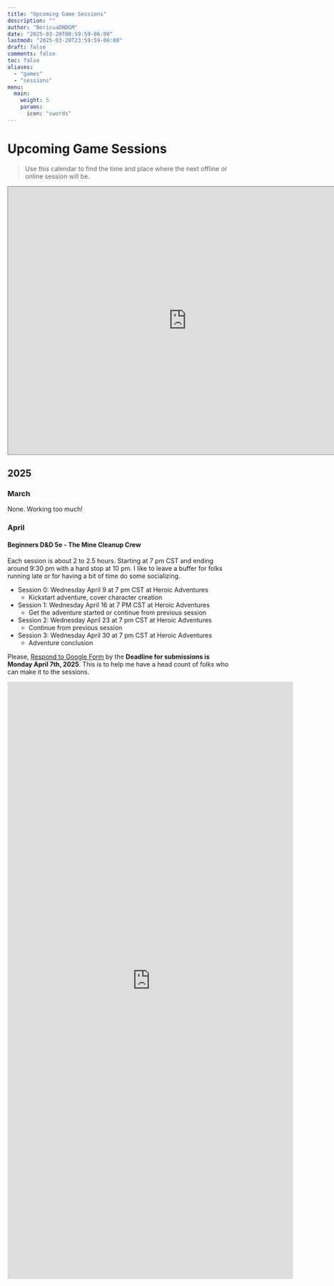 ```yaml
---
title: "Upcoming Game Sessions"
description: ""
author: "BoricuaDNDGM"
date: "2025-03-20T00:59:59-06:00"
lastmod: "2025-03-20T23:59:59-06:00"
draft: false
comments: false
toc: false
aliases:
  - "games"
  - "sessions"
menu:
  main:
    weight: 5
    params:
      icon: "swords"
---
```

# **Upcoming Game Sessions**

> Use this calendar to find the time and place where the next offline or online session will be.

<iframe src="https://calendar.google.com/calendar/embed?height=600&wkst=2&ctz=America%2FChicago&showPrint=0&showCalendars=0&src=ZTIyZDZmY2ZkZjM4NThhYTdhMmIwMjFlYThmNjNhYmU5YTQzYWRiODExMjJjYWRmZjBkZjJhMzZmZWRlODllNEBncm91cC5jYWxlbmRhci5nb29nbGUuY29t&color=%23D50000" style="border:solid 1px #777" width="800" height="600" frameborder="0" scrolling="no"></iframe>

## 2025

### March

None. Working too much!

### April

#### Beginners D&D 5e - The Mine Cleanup Crew

Each session is about 2 to 2.5 hours. Starting at 7 pm CST and ending around 9:30 pm with a hard stop at 10 pm.
I like to leave a buffer for folks running late or for having a bit of time do some socializing.

- Session 0: Wednesday April 9 at 7 pm CST at Heroic Adventures
  - Kickstart adventure, cover character creation
- Session 1: Wednesday April 16 at 7 PM CST at Heroic Adventures
  - Get the adventure started or continue from previous session
- Session 2: Wednesday April 23 at 7 pm CST at Heroic Adventures
  - Continue from previous session
- Session 3: Wednesday April 30 at 7 pm CST at Heroic Adventures
  - Adventure conclusion

Please, [Respond to Google Form](https://forms.gle/EMD6rwXhPnH2Zcbi8) by the **Deadline for submissions is Monday April 7th, 2025**.
This is to help me have a head count of folks who can make it to the sessions.

<iframe src="https://docs.google.com/forms/d/e/1FAIpQLSdt4uQt1gj-rzgbZaqw1gqnP6jM3e3Hve2hICMkLCQMayja8Q/viewform?embedded=true" width="640" height="1339" frameborder="0" marginheight="0" marginwidth="0">Loading…</iframe>